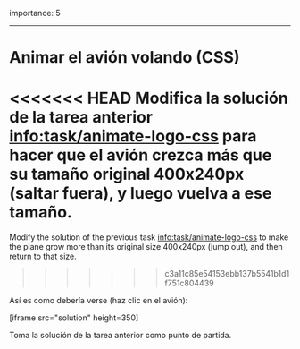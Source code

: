importance: 5

---

# Animar el avión volando (CSS)

<<<<<<< HEAD
Modifica la solución de la tarea anterior <info:task/animate-logo-css> para hacer que el avión crezca más que su tamaño original 400x240px (saltar fuera), y luego vuelva a ese tamaño.
=======
Modify the solution of the previous task <info:task/animate-logo-css> to make the plane grow more than its original size 400x240px (jump out), and then return to that size.
>>>>>>> c3a11c85e54153ebb137b5541b1d1f751c804439

Así es como debería verse (haz clic en el avión):

[iframe src="solution" height=350]

Toma la solución de la tarea anterior como punto de partida.
